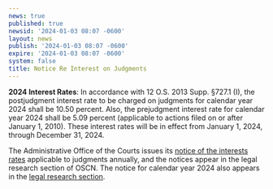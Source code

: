 ```yaml
---
news: true
published: true
newsid: '2024-01-03 08:07 -0600'
layout: news
publish: '2024-01-03 08:07 -0600'
expire: '2024-01-03 08:07 -0600'
system: false
title: Notice Re Interest on Judgments
---
```

**2024 Interest Rates**: In accordance with 12 O.S. 2013 Supp. §727.1 (I), the postjudgment interest rate to be charged on judgments for calendar year 2024 shall be 10.50 percent. Also, the prejudgment interest rate for calendar year 2024 shall be 5.09 percent (applicable to actions filed on or after January 1, 2010). These interest rates will be in effect from January 1, 2024, through December 31, 2024.

The Administrative Office of the Courts issues its [notice of the interests rates](http://www.oscn.net/applications/oscn/DeliverDocument.asp?CiteID=493109) applicable to judgments annually, and the notices appear in the legal research section of OSCN. The notice for calendar year 2024 also appears in the [legal research section](http://www.oscn.net/applications/oscn/index.asp?ftdb=STOKIN&amp;level=1).
